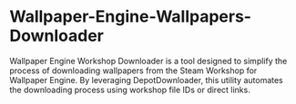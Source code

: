 # Wallpaper-Engine-Wallpapers-Downloader
 Wallpaper Engine Workshop Downloader is a tool designed to simplify the process of downloading wallpapers from the Steam Workshop for Wallpaper Engine. By leveraging DepotDownloader, this utility automates the downloading process using workshop file IDs or direct links.
